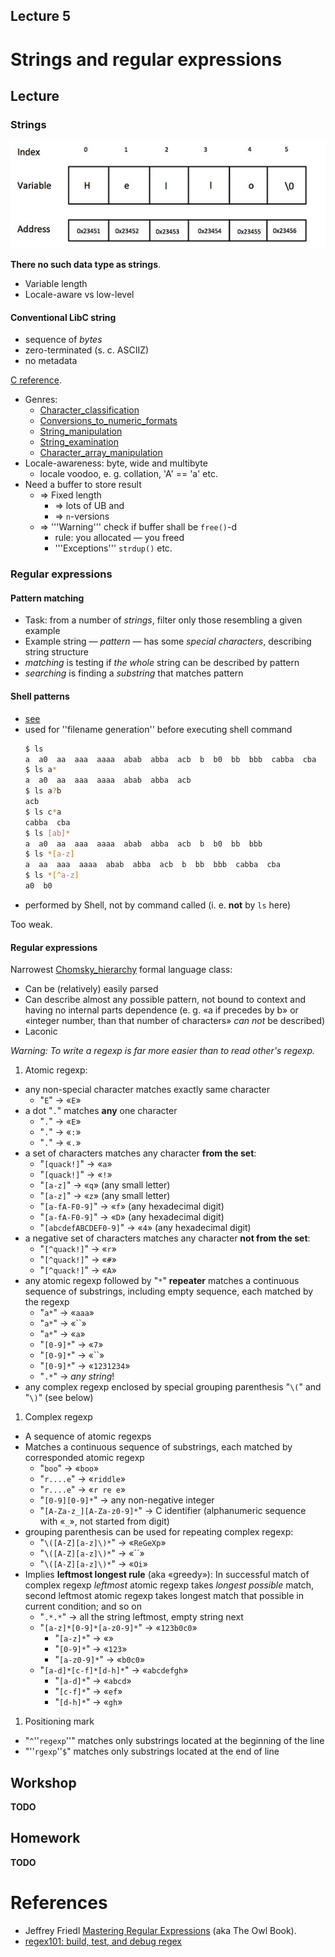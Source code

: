 Lecture 5
---

# Strings and regular expressions

## Lecture

<!---
Slides ([PDF](CA_Lecture_01.pdf), [PPTX](CA_Lecture_01.pptx)).

Outline:
-->

### Strings

![String](string_representation.jpg)

__There no such data type as strings__.

* Variable length
* Locale-aware vs low-level

#### Conventional LibC string

* sequence of _bytes_
* zero-terminated (s. c. ASCIIZ)
* no metadata

[C reference](https://en.cppreference.com/w/c/string/byte).
* Genres:
  * [Character_classification](https://en.cppreference.com/w/c/string/byte#Character_classification)
  * [Conversions_to_numeric_formats](https://en.cppreference.com/w/c/string/byte#Conversions_to_numeric_formats)
  * [String_manipulation](https://en.cppreference.com/w/c/string/byte#String_manipulation)
  * [String_examination](https://en.cppreference.com/w/c/string/byte#String_examination)
  * [Character_array_manipulation](https://en.cppreference.com/w/c/string/byte#Character_array_manipulation)
* Locale-awareness: byte, wide and multibyte
  * locale voodoo, e. g. collation, 'A' == 'a' etc.
* Need a buffer to store result
  * ⇒ Fixed length
    * ⇒ lots of UB and
    * ⇒ `n`-versions
  * ⇒ '''Warning''' check if buffer shall be `free()`-d
    * rule: you allocated — you freed
    * '''Exceptions''' `strdup()` etc.

### Regular expressions
    
#### Pattern matching

* Task: from a number of _strings_, filter only those resembling a given example
* Example string — _pattern_ — has some _special characters_, describing string structure
* _matching_ is testing if _the whole_ string can be described by pattern
* _searching_ is finding a _substring_ that matches pattern

#### Shell patterns

 * [see](https://man7.org/linux/man-pages/man7/glob.7.html)
 * used for ''filename generation'' before executing shell command
   ```bash
   $ ls
   a  a0  aa  aaa  aaaa  abab  abba  acb  b  b0  bb  bbb  cabba  cba
   $ ls a*
   a  a0  aa  aaa  aaaa  abab  abba  acb
   $ ls a?b
   acb
   $ ls c*a
   cabba  cba
   $ ls [ab]*
   a  a0  aa  aaa  aaaa  abab  abba  acb  b  b0  bb  bbb
   $ ls *[a-z]
   a  aa  aaa  aaaa  abab  abba  acb  b  bb  bbb  cabba  cba
   $ ls *[^a-z]
   a0  b0
   ```
  * performed by Shell, not by command called (i. e. __not__ by `ls` here)

Too weak.

#### Regular expressions

Narrowest [Chomsky_hierarchy](https://en.wikipedia.org/wiki/Chomsky_hierarchy) formal language class:

* Can be (relatively) easily parsed
* Can describe almost any possible pattern, not bound to context and having no internal parts dependence
  (e. g. «a if precedes by b» or «integer number, than that number of characters» _can not_ be described)
* Laconic

_Warning: To write a regexp is far more easier than to read other's regexp._

1. Atomic regexp:
  * any non-special character matches exactly same character
    - "`E`" → «`E`»
  * a dot "`.`" matches __any__ one character
    - "`.`" → «`E`»
    - "`.`" → «`:`»
    - "`.`" → «`.`»
  * a set of characters matches any character __from the set__:
    - "`[quack!]`" → «`a`»
    - "`[quack!]`" → «`!`»
    - "`[a-z]`" → «`q`» (any small letter)
    - "`[a-z]`" → «`z`» (any small letter)
    - "`[a-fA-F0-9]`" → «`f`» (any hexadecimal digit)
    - "`[a-fA-F0-9]`" → «`D`» (any hexadecimal digit)
    - "`[abcdefABCDEF0-9]`" → «`4`» (any hexadecimal digit)
  * a negative set of characters matches any character __not from the set__:
    - "`[^quack!]`" → «`r`»
    - "`[^quack!]`" → «`#`»
    - "`[^quack!]`" → «`A`»
  * any atomic regexp followed by "`*`" __repeater__ matches a continuous sequence of substrings,
    including empty sequence, each matched by the regexp
    - "`a*`" → «`aaa`»
    - "`a*`" → «``»
    - "`a*`" → «`a`»
    - "`[0-9]*`" → «`7`»
    - "`[0-9]*`" → «``»
    - "`[0-9]*`" → «`1231234`»
    - "`.*`" → _any string_!
  * any complex regexp enclosed by special grouping parenthesis "`\(`" and "`\)`" (see below)
1. Complex regexp
  * A sequence of atomic regexps
  * Matches a continuous sequence of substrings, each matched by corresponded atomic regexp
    - "`boo`" → «`boo`»
    - "`r....e`" → «`riddle`»
    - "`r....e`" → «`r re e`»
    - "`[0-9][0-9]*`" → any non-negative integer
    - "`[A-Za-z_][A-Za-z0-9]*`" → C identifier (alphanumeric sequence with «`_`», not started from digit)
  * grouping parenthesis can be used for repeating complex regexp:
    - "`\([A-Z][a-z]\)*`" → «`ReGeXp`»
    - "`\([A-Z][a-z]\)*`" → «``»
    - "`\([A-Z][a-z]\)*`" → «`Oi`»
  * Implies __leftmost longest rule__ (aka «greedy»):
    In successful match of complex regexp _leftmost_ atomic regexp takes _longest possible_ match,
    second leftmost atomic regexp takes longest match that possible in current condition; and so on
    - "`.*.*`" → all the string leftmost, empty string next
    - "`[a-z]*[0-9]*[a-z0-9]*`" → «`123b0c0`»
      - "`[a-z]*`" → «»
      - "`[0-9]*`" → «`123`»
      - "`[a-z0-9]*`" → «`b0c0`»
    - "`[a-d]*[c-f]*[d-h]*`" → «`abcdefgh`»
      - "`[a-d]*`" → «`abcd`»
      - "`[c-f]*`" → «`ef`»
      - "`[d-h]*`" → «`gh`»
1. Positioning mark
  * "`^`''`regexp`''" matches only substrings located at the beginning of the line
  * "''`rgexp`''`$`" matches only substrings located at the end of line


## Workshop

__TODO__

## Homework

__TODO__

# References

* Jeffrey Friedl [Mastering Regular Expressions](http://regex.info/book.html) (aka The Owl Book).
* [regex101: build, test, and debug regex](https://regex101.com)

